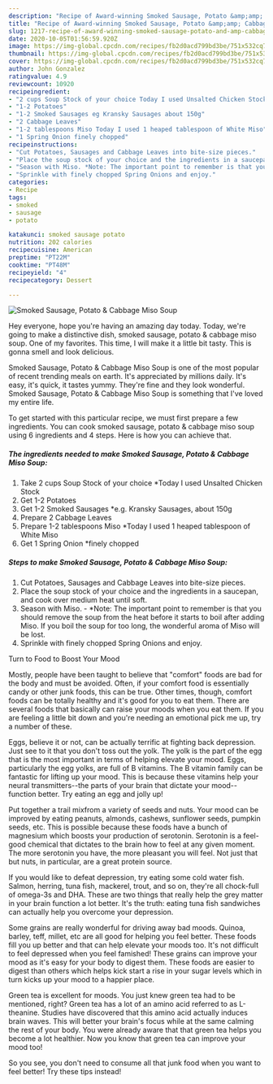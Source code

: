 ```yaml
---
description: "Recipe of Award-winning Smoked Sausage, Potato &amp;amp; Cabbage Miso Soup"
title: "Recipe of Award-winning Smoked Sausage, Potato &amp;amp; Cabbage Miso Soup"
slug: 1217-recipe-of-award-winning-smoked-sausage-potato-and-amp-cabbage-miso-soup
date: 2020-10-05T01:56:59.920Z
image: https://img-global.cpcdn.com/recipes/fb2d0acd799bd3be/751x532cq70/smoked-sausage-potato-cabbage-miso-soup-recipe-main-photo.jpg
thumbnail: https://img-global.cpcdn.com/recipes/fb2d0acd799bd3be/751x532cq70/smoked-sausage-potato-cabbage-miso-soup-recipe-main-photo.jpg
cover: https://img-global.cpcdn.com/recipes/fb2d0acd799bd3be/751x532cq70/smoked-sausage-potato-cabbage-miso-soup-recipe-main-photo.jpg
author: John Gonzalez
ratingvalue: 4.9
reviewcount: 10920
recipeingredient:
- "2 cups Soup Stock of your choice Today I used Unsalted Chicken Stock"
- "1-2 Potatoes"
- "1-2 Smoked Sausages eg Kransky Sausages about 150g"
- "2 Cabbage Leaves"
- "1-2 tablespoons Miso Today I used 1 heaped tablespoon of White Miso"
- "1 Spring Onion finely chopped"
recipeinstructions:
- "Cut Potatoes, Sausages and Cabbage Leaves into bite-size pieces."
- "Place the soup stock of your choice and the ingredients in a saucepan, and cook over medium heat until soft."
- "Season with Miso. *Note: The important point to remember is that you should remove the soup from the heat before it starts to boil after adding Miso. If you boil the soup for too long, the wonderful aroma of Miso will be lost."
- "Sprinkle with finely chopped Spring Onions and enjoy."
categories:
- Recipe
tags:
- smoked
- sausage
- potato

katakunci: smoked sausage potato 
nutrition: 202 calories
recipecuisine: American
preptime: "PT22M"
cooktime: "PT48M"
recipeyield: "4"
recipecategory: Dessert

---
```



![Smoked Sausage, Potato &amp; Cabbage Miso Soup](https://img-global.cpcdn.com/recipes/fb2d0acd799bd3be/751x532cq70/smoked-sausage-potato-cabbage-miso-soup-recipe-main-photo.jpg)

Hey everyone, hope you're having an amazing day today. Today, we're going to make a distinctive dish, smoked sausage, potato &amp; cabbage miso soup. One of my favorites. This time, I will make it a little bit tasty. This is gonna smell and look delicious.



Smoked Sausage, Potato &amp; Cabbage Miso Soup is one of the most popular of recent trending meals on earth. It's appreciated by millions daily. It's easy, it's quick, it tastes yummy. They're fine and they look wonderful. Smoked Sausage, Potato &amp; Cabbage Miso Soup is something that I've loved my entire life.


To get started with this particular recipe, we must first prepare a few ingredients. You can cook smoked sausage, potato &amp; cabbage miso soup using 6 ingredients and 4 steps. Here is how you can achieve that.

<!--inarticleads1-->

##### The ingredients needed to make Smoked Sausage, Potato &amp; Cabbage Miso Soup:

1. Take 2 cups Soup Stock of your choice *Today I used Unsalted Chicken Stock
1. Get 1-2 Potatoes
1. Get 1-2 Smoked Sausages *e.g. Kransky Sausages, about 150g
1. Prepare 2 Cabbage Leaves
1. Prepare 1-2 tablespoons Miso *Today I used 1 heaped tablespoon of White Miso
1. Get 1 Spring Onion *finely chopped




<!--inarticleads2-->

##### Steps to make Smoked Sausage, Potato &amp; Cabbage Miso Soup:

1. Cut Potatoes, Sausages and Cabbage Leaves into bite-size pieces.
1. Place the soup stock of your choice and the ingredients in a saucepan, and cook over medium heat until soft.
1. Season with Miso. - *Note: The important point to remember is that you should remove the soup from the heat before it starts to boil after adding Miso. If you boil the soup for too long, the wonderful aroma of Miso will be lost.
1. Sprinkle with finely chopped Spring Onions and enjoy.




Turn to Food to Boost Your Mood


Mostly, people have been taught to believe that "comfort" foods are bad for the body and must be avoided. Often, if your comfort food is essentially candy or other junk foods, this can be true. Other times, though, comfort foods can be totally healthy and it's good for you to eat them. There are several foods that basically can raise your moods when you eat them. If you are feeling a little bit down and you're needing an emotional pick me up, try a number of these.

Eggs, believe it or not, can be actually terrific at fighting back depression. Just see to it that you don't toss out the yolk. The yolk is the part of the egg that is the most important in terms of helping elevate your mood. Eggs, particularly the egg yolks, are full of B vitamins. The B vitamin family can be fantastic for lifting up your mood. This is because these vitamins help your neural transmitters--the parts of your brain that dictate your mood--function better. Try eating an egg and jolly up!

Put together a trail mixfrom a variety of seeds and nuts. Your mood can be improved by eating peanuts, almonds, cashews, sunflower seeds, pumpkin seeds, etc. This is possible because these foods have a bunch of magnesium which boosts your production of serotonin. Serotonin is a feel-good chemical that dictates to the brain how to feel at any given moment. The more serotonin you have, the more pleasant you will feel. Not just that but nuts, in particular, are a great protein source.

If you would like to defeat depression, try eating some cold water fish. Salmon, herring, tuna fish, mackerel, trout, and so on, they're all chock-full of omega-3s and DHA. These are two things that really help the grey matter in your brain function a lot better. It's the truth: eating tuna fish sandwiches can actually help you overcome your depression. 

Some grains are really wonderful for driving away bad moods. Quinoa, barley, teff, millet, etc are all good for helping you feel better. These foods fill you up better and that can help elevate your moods too. It's not difficult to feel depressed when you feel famished! These grains can improve your mood as it's easy for your body to digest them. These foods are easier to digest than others which helps kick start a rise in your sugar levels which in turn kicks up your mood to a happier place.

Green tea is excellent for moods. You just knew green tea had to be mentioned, right? Green tea has a lot of an amino acid referred to as L-theanine. Studies have discovered that this amino acid actually induces brain waves. This will better your brain's focus while at the same calming the rest of your body. You were already aware that that green tea helps you become a lot healthier. Now you know that green tea can improve your mood too!

So you see, you don't need to consume all that junk food when you want to feel better! Try  these tips  instead!

